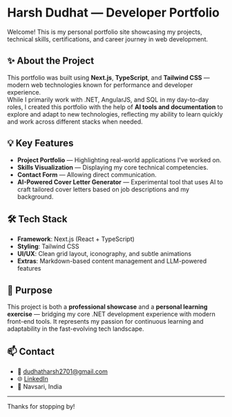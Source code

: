 # Harsh Dudhat — Developer Portfolio

Welcome! This is my personal portfolio site showcasing my projects, technical skills, certifications, and career journey in web development.

## ✨ About the Project

This portfolio was built using **Next.js**, **TypeScript**, and **Tailwind CSS** — modern web technologies known for performance and developer experience.  
While I primarily work with .NET, AngularJS, and SQL in my day-to-day roles, I created this portfolio with the help of **AI tools and documentation** to explore and adapt to new technologies, reflecting my ability to learn quickly and work across different stacks when needed.

## 💡 Key Features

- **Project Portfolio** — Highlighting real-world applications I've worked on.
- **Skills Visualization** — Displaying my core technical competencies.
- **Contact Form** — Allowing direct communication.
- **AI-Powered Cover Letter Generator** — Experimental tool that uses AI to craft tailored cover letters based on job descriptions and my background.

## 🛠 Tech Stack

- **Framework**: Next.js (React + TypeScript)
- **Styling**: Tailwind CSS
- **UI/UX**: Clean grid layout, iconography, and subtle animations
- **Extras**: Markdown-based content management and LLM-powered features

## 📌 Purpose

This project is both a **professional showcase** and a **personal learning exercise** — bridging my core .NET development experience with modern front-end tools. It represents my passion for continuous learning and adaptability in the fast-evolving tech landscape.

## 📫 Contact

- 📧 dudhatharsh2701@gmail.com
- 🌐 [LinkedIn](https://linkedin.com/in/harsh-dudhat-908a581b4)
- 📍 Navsari, India

---

Thanks for stopping by!
